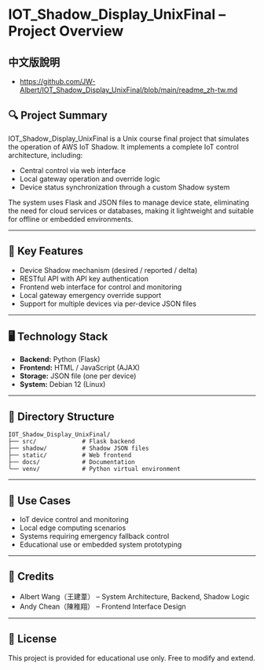 # IOT_Shadow_Display_UnixFinal – Project Overview

## 中文版說明
- https://github.com/JW-Albert/IOT_Shadow_Display_UnixFinal/blob/main/readme_zh-tw.md

## 🔍 Project Summary

IOT_Shadow_Display_UnixFinal is a Unix course final project that simulates the operation of AWS IoT Shadow. It implements a complete IoT control architecture, including:

- Central control via web interface
- Local gateway operation and override logic
- Device status synchronization through a custom Shadow system

The system uses Flask and JSON files to manage device state, eliminating the need for cloud services or databases, making it lightweight and suitable for offline or embedded environments.

---

## 🧠 Key Features

- Device Shadow mechanism (desired / reported / delta)
- RESTful API with API key authentication
- Frontend web interface for control and monitoring
- Local gateway emergency override support
- Support for multiple devices via per-device JSON files

---

## 🖥️ Technology Stack

- **Backend:** Python (Flask)
- **Frontend:** HTML / JavaScript (AJAX)
- **Storage:** JSON file (one per device)
- **System:** Debian 12 (Linux)

---

## 📁 Directory Structure

```
IOT_Shadow_Display_UnixFinal/
├── src/             # Flask backend
├── shadow/          # Shadow JSON files
├── static/          # Web frontend
├── docs/            # Documentation
└── venv/            # Python virtual environment
```

---

## 🔐 Use Cases

- IoT device control and monitoring
- Local edge computing scenarios
- Systems requiring emergency fallback control
- Educational use or embedded system prototyping

---

## 🙌 Credits

- Albert Wang（王建葦） – System Architecture, Backend, Shadow Logic
- Andy Chean（陳稚翔） – Frontend Interface Design

---

## 📜 License

This project is provided for educational use only. Free to modify and extend.
